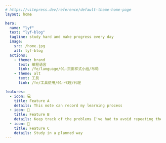 ```yaml
---
# https://vitepress.dev/reference/default-theme-home-page
layout: home

hero:
  name: "lyf"
  text: "lyf-blog"
  tagline: study hard and make progress every day
  image:
    src: /home.jpg
    alt: lyf-blog
  actions:
    - theme: brand
      text: 编程语言
      link: /fe/language/01-页面样式小结/布局
    - theme: alt
      text: 工具
      link: /fe/工具使用/01-代理/代理

features:
  - icon: 💻
    title: Feature A
    details: This note can record my learning process
  - icon: 📝
    title: Feature B
    details: Keep track of the problems I've had to avoid repeating them
  - icon: 📎
    title: Feature C
    details: Study in a planned way
---
```

